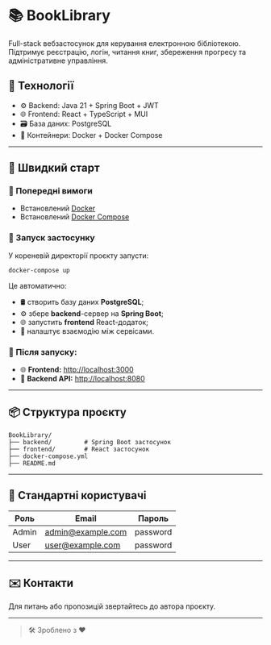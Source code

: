 
# 📚 BookLibrary

Full-stack вебзастосунок для керування електронною бібліотекою. Підтримує реєстрацію, логін, читання книг, збереження прогресу та адміністративне управління.

## 🧰 Технології

- ⚙️ Backend: Java 21 + Spring Boot + JWT
- 🌐 Frontend: React + TypeScript + MUI
- 🗃️ База даних: PostgreSQL
- 🐳 Контейнери: Docker + Docker Compose

---

## 🚀 Швидкий старт

### 🔧 Попередні вимоги

- Встановлений [Docker](https://www.docker.com/)
- Встановлений [Docker Compose](https://docs.docker.com/compose/)

### 🏁 Запуск застосунку

У кореневій директорії проєкту запусти:

```bash
docker-compose up
```

Це автоматично:

- 🛢️ створить базу даних **PostgreSQL**;
- ⚙️ збере **backend**-сервер на **Spring Boot**;
- 🌐 запустить **frontend** React-додаток;
- 🔄 налаштує взаємодію між сервісами.

### 🔗 Після запуску:

- 🌐 **Frontend:** [http://localhost:3000](http://localhost:3000)  
- 🔐 **Backend API:** [http://localhost:8080](http://localhost:8080)

---

## 📦 Структура проєкту

```
BookLibrary/
├── backend/         # Spring Boot застосунок
├── frontend/        # React застосунок
├── docker-compose.yml
├── README.md
```

---

## 👤 Стандартні користувачі

| Роль  | Email                                      | Пароль   |
|-------|--------------------------------------------|----------|
| Admin | [admin@example.com](mailto:admin@example.com) | password |
| User  | [user@example.com](mailto:user@example.com)   | password |

---

## ✉️ Контакти

Для питань або пропозицій звертайтесь до автора проєкту.

---

> 🛠️ Зроблено з ❤️

